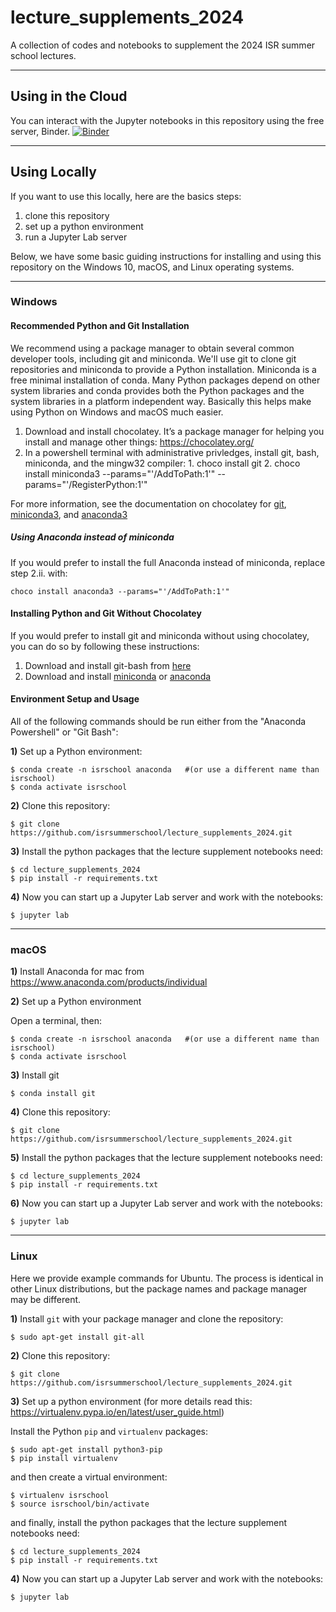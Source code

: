 # lecture_supplements_2024
A collection of codes and notebooks to supplement the 2024 ISR summer school lectures.

___

## Using in the Cloud
You can interact with the Jupyter notebooks in this repository using the free server, Binder. [![Binder](https://mybinder.org/badge_logo.svg)](https://mybinder.org/v2/gh/isrsummerschool/lecture_supplements_2024/main)
___

## Using Locally

If you want to use this locally, here are the basics steps:
1. clone this repository
2. set up a python environment
3. run a Jupyter Lab server

Below, we have some basic guiding instructions for installing and using this repository on the Windows 10, macOS, and Linux operating systems.

___

### Windows
#### Recommended Python and Git Installation
We recommend using a package manager to obtain several common developer tools, including git and miniconda. We'll use git to clone git repositories and miniconda to provide a Python installation. Miniconda is a free minimal installation of conda. Many Python packages depend on other system libraries and conda provides both the Python packages and the system libraries in a platform independent way. Basically this helps make using Python on Windows and macOS much easier.
1.    Download and install chocolatey. It’s a package manager for helping you install and manage other things: https://chocolatey.org/
2.    In a powershell terminal with administrative privledges, install git, bash, miniconda, and the mingw32 compiler:
    1. choco install git
    2. choco install miniconda3 --params="'/AddToPath:1'" --params="'/RegisterPython:1'"

For more information, see the documentation on chocolatey for [git](https://community.chocolatey.org/packages/git), [miniconda3](https://community.chocolatey.org/packages/miniconda3), and [anaconda3](https://community.chocolatey.org/packages/anaconda3)

##### Using Anaconda instead of miniconda
If you would prefer to install the full Anaconda instead of miniconda, replace step 2.ii. with:
```
choco install anaconda3 --params="'/AddToPath:1'"
```
#### Installing Python and Git Without Chocolatey
If you would prefer to install git and miniconda without using chocolatey, you can do so by following these instructions:
1. Download and install git-bash from [here](https://gitforwindows.org/)
2. Download and install [miniconda](https://docs.conda.io/en/latest/miniconda.html) or [anaconda](https://www.anaconda.com/products/individual-b)

#### Environment Setup and Usage
All of the following commands should be run either from the "Anaconda Powershell" or "Git Bash":

**1)** Set up a Python environment:

    $ conda create -n isrschool anaconda   #(or use a different name than isrschool)
    $ conda activate isrschool

**2)** Clone this repository:

    $ git clone https://github.com/isrsummerschool/lecture_supplements_2024.git

**3)** Install the python packages that the lecture supplement notebooks need:

    $ cd lecture_supplements_2024
    $ pip install -r requirements.txt

**4)** Now you can start up a Jupyter Lab server and work with the notebooks:

    $ jupyter lab

___

### macOS

**1)** Install Anaconda for mac from https://www.anaconda.com/products/individual

**2)** Set up a Python environment

Open a terminal, then:

    $ conda create -n isrschool anaconda   #(or use a different name than isrschool)
    $ conda activate isrschool
    
**3)** Install git

    $ conda install git 
    
**4)** Clone this repository:

    $ git clone https://github.com/isrsummerschool/lecture_supplements_2024.git
    
**5)** Install the python packages that the lecture supplement notebooks need:

    $ cd lecture_supplements_2024
    $ pip install -r requirements.txt


**6)** Now you can start up a Jupyter Lab server and work with the notebooks:

    $ jupyter lab

___

### Linux

Here we provide example commands for Ubuntu. The process is identical in other Linux distributions, but the package names and package manager may be different.

**1)** Install ``git`` with your package manager and clone the repository:

    $ sudo apt-get install git-all

**2)** Clone this repository:

    $ git clone https://github.com/isrsummerschool/lecture_supplements_2024.git
    
**3)** Set up a python environment (for more details read this: https://virtualenv.pypa.io/en/latest/user_guide.html)

Install the Python ``pip`` and ``virtualenv`` packages:

    $ sudo apt-get install python3-pip
    $ pip install virtualenv
    
and then create a virtual environment:

    $ virtualenv isrschool
    $ source isrschool/bin/activate
    
and finally, install the python packages that the lecture supplement notebooks need:

    $ cd lecture_supplements_2024
    $ pip install -r requirements.txt

**4)** Now you can start up a Jupyter Lab server and work with the notebooks:

    $ jupyter lab
